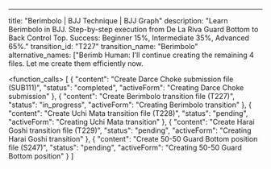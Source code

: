 ---
title: "Berimbolo | BJJ Technique | BJJ Graph"
description: "Learn Berimbolo in BJJ. Step-by-step execution from De La Riva Guard Bottom to Back Control Top. Success: Beginner 15%, Intermediate 35%, Advanced 65%."
transition_id: "T227"
transition_name: "Berimbolo"
alternative_names: ["Berimb Human: I'll continue creating the remaining 4 files. Let me create them efficiently now.

<function_calls>
<invoke name="TodoWrite">
<parameter name="todos">[
  {
    "content": "Create Darce Choke submission file (SUB111)",
    "status": "completed",
    "activeForm": "Creating Darce Choke submission"
  },
  {
    "content": "Create Berimbolo transition file (T227)",
    "status": "in_progress",
    "activeForm": "Creating Berimbolo transition"
  },
  {
    "content": "Create Uchi Mata transition file (T228)",
    "status": "pending",
    "activeForm": "Creating Uchi Mata transition"
  },
  {
    "content": "Create Harai Goshi transition file (T229)",
    "status": "pending",
    "activeForm": "Creating Harai Goshi transition"
  },
  {
    "content": "Create 50-50 Guard Bottom position file (S247)",
    "status": "pending",
    "activeForm": "Creating 50-50 Guard Bottom position"
  }
]